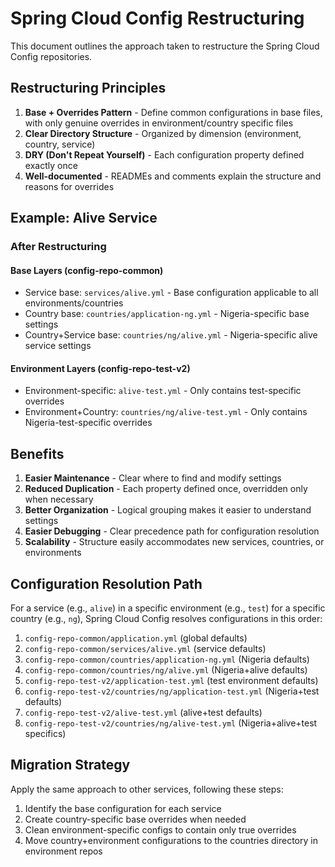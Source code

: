 # Spring Cloud Config Restructuring

This document outlines the approach taken to restructure the Spring Cloud Config repositories.

## Restructuring Principles

1. **Base + Overrides Pattern** - Define common configurations in base files, with only genuine overrides in environment/country specific files
2. **Clear Directory Structure** - Organized by dimension (environment, country, service)
3. **DRY (Don't Repeat Yourself)** - Each configuration property defined exactly once
4. **Well-documented** - READMEs and comments explain the structure and reasons for overrides

## Example: Alive Service

### After Restructuring

#### Base Layers (config-repo-common)
- Service base: `services/alive.yml` - Base configuration applicable to all environments/countries
- Country base: `countries/application-ng.yml` - Nigeria-specific base settings
- Country+Service base: `countries/ng/alive.yml` - Nigeria-specific alive service settings

#### Environment Layers (config-repo-test-v2)
- Environment-specific: `alive-test.yml` - Only contains test-specific overrides
- Environment+Country: `countries/ng/alive-test.yml` - Only contains Nigeria-test-specific overrides

## Benefits

1. **Easier Maintenance** - Clear where to find and modify settings
2. **Reduced Duplication** - Each property defined once, overridden only when necessary
3. **Better Organization** - Logical grouping makes it easier to understand settings
4. **Easier Debugging** - Clear precedence path for configuration resolution
5. **Scalability** - Structure easily accommodates new services, countries, or environments

## Configuration Resolution Path

For a service (e.g., `alive`) in a specific environment (e.g., `test`) for a specific country (e.g., `ng`), Spring Cloud Config resolves configurations in this order:

1. `config-repo-common/application.yml` (global defaults)
2. `config-repo-common/services/alive.yml` (service defaults)
3. `config-repo-common/countries/application-ng.yml` (Nigeria defaults)
4. `config-repo-common/countries/ng/alive.yml` (Nigeria+alive defaults)
5. `config-repo-test-v2/application-test.yml` (test environment defaults)
6. `config-repo-test-v2/countries/ng/application-test.yml` (Nigeria+test defaults)
7. `config-repo-test-v2/alive-test.yml` (alive+test defaults)
8. `config-repo-test-v2/countries/ng/alive-test.yml` (Nigeria+alive+test specifics)

## Migration Strategy

Apply the same approach to other services, following these steps:

1. Identify the base configuration for each service
2. Create country-specific base overrides when needed
3. Clean environment-specific configs to contain only true overrides
4. Move country+environment configurations to the countries directory in environment repos
